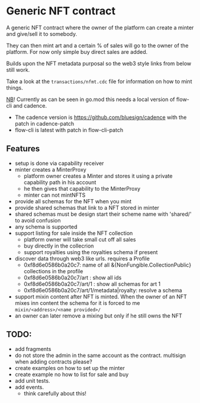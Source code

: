 # Generic NFT contract


A generic NFT contract where the owner of the platform can create a minter and give/sell it to somebody. 

They can then mint art and a certain % of sales will go to the owner of the platform. For now only simple buy direct sales are added.

Builds upon the NFT metadata purposal so the web3 style links from below still work. 

Take a look at the `transactions/nfmt.cdc` file for information on how to mint things.

[NB](NB)! Currently as can be seen in go.mod this needs a local version of flow-cli and cadence. 

 - The cadence version is https://github.com/bluesign/cadence with the patch in cadence-patch
 - flow-cli is latest with patch in flow-cli-patch

## Features
 - setup is done via capability receiver
  - minter creates a MinterProxy
	- platform owner creates a Minter and  stores it using a private capability path in his account
	- he then gives that capability to the MinterProxy
	- minter can not mintNFTS 
 - provide all schemas for the NFT when you mint
 - provide shared schemas that link to a NFT stored in minter
  - shared schemas must be design start their scheme name with 'shared/' to avoid confusion  
 - any schema is supported
 - support listing for sale inside the NFT collection
   - platform owner will take small cut off all sales
   - buy directly in the collecrion
   - support royalties using the royalties schema if present
 - discover data through web3 like urls. requires a Profile
   - 0xf8d6e0586b0a20c7: name of all &{NonFungible.CollectionPublic} collections in the profile
   - 0xf8d6e0586b0a20c7/art : show all ids
   - 0xf8d6e0586b0a20c7/art/1 : show all schemas for art 1
   - 0xf8d6e0586b0a20c7/art/1/metadata|royalty: resolve a schema
 - support mixin content after NFT is minted. When the owner of an NFT mixes inn content the schema for it is forced to me `mixin/<address>/<name provided>/`
  - an owner can later remove a mixing but only if he still owns the NFT 

## TODO:
 - add fragments
 - do not store the admin in the same account as the contract. multisign when adding contracts please?
 - create examples on how to set up the minter
 - create example no how to list for sale and buy
 - add unit tests.
 - add events. 
	 - think carefully about this!

